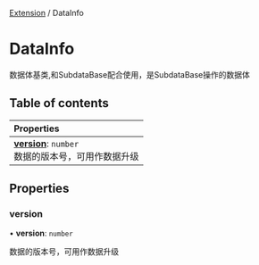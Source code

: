 [Extension](../modules/Extension.Extension.md) / DataInfo

# DataInfo <Badge type="tip" text="Class" /> <Score text="DataInfo" />

数据体基类,和SubdataBase配合使用，是SubdataBase操作的数据体

## Table of contents

| Properties |
| :-----|
| **[version](Extension.DataInfo.md#version)**: `number` <br> 数据的版本号，可用作数据升级|

## Properties

### version <Score text="version" /> 

• **version**: `number`

数据的版本号，可用作数据升级
